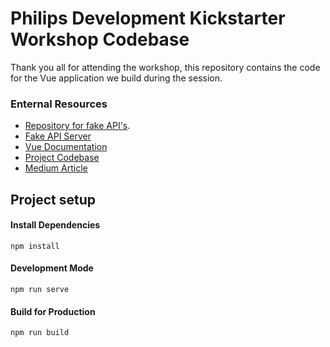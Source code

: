 # Philips Development Kickstarter Workshop Codebase

Thank you all for attending the workshop, this repository contains the code for the Vue application we build during the session.

### Enternal Resources
- [Repository for fake API's](https://github.com/bacon-delight/philips-development-kickstarter-workshop-db).
- [Fake API Server](https://my-json-server.typicode.com/bacon-delight/philips-development-kickstarter-workshop-db)
- [Vue Documentation](https://vuejs.org/v2/guide/)
- [Project Codebase](https://github.com/bacon-delight/philips-development-kickstarter-workshop-codebase)
- [Medium Article](https://medium.com/@dipanjande/surviving-the-javascript-apocalypse-74545a84cdc2)


## Project setup

#### Install Dependencies
```
npm install
```

#### Development Mode
```
npm run serve
```

#### Build for Production
```
npm run build
```